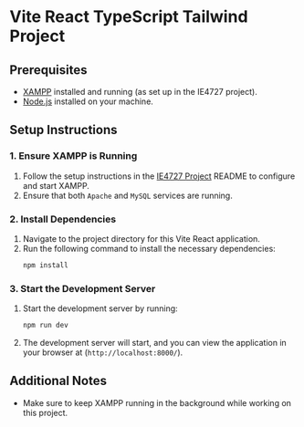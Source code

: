 # Vite React TypeScript Tailwind Project

## Prerequisites

-   [XAMPP](https://www.apachefriends.org/index.html) installed and running (as set up in the IE4727 project).
-   [Node.js](https://nodejs.org/) installed on your machine.

## Setup Instructions

### 1. Ensure XAMPP is Running

1. Follow the setup instructions in the [IE4727 Project](https://github.com/aftanza/ie4727-xampp) README to configure and start XAMPP.
2. Ensure that both `Apache` and `MySQL` services are running.

### 2. Install Dependencies

1. Navigate to the project directory for this Vite React application.
2. Run the following command to install the necessary dependencies:
    ```bash
    npm install
    ```

### 3. Start the Development Server

1. Start the development server by running:
    ```bash
    npm run dev
    ```
2. The development server will start, and you can view the application in your browser at (`http://localhost:8000/`).

## Additional Notes

-   Make sure to keep XAMPP running in the background while working on this project.
